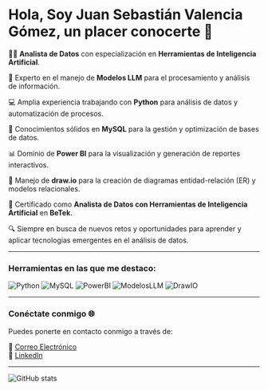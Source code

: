 # Hola, Soy Juan Sebastián Valencia Gómez, un placer conocerte 👋

👨‍💻 **Analista de Datos** con especialización en **Herramientas de Inteligencia Artificial**.

🤖 Experto en el manejo de **Modelos LLM** para el procesamiento y análisis de información.

💻 Amplia experiencia trabajando con **Python** para análisis de datos y automatización de procesos.

🧠 Conocimientos sólidos en **MySQL** para la gestión y optimización de bases de datos.

📊 Dominio de **Power BI** para la visualización y generación de reportes interactivos.

📝 Manejo de **draw.io** para la creación de diagramas entidad-relación (ER) y modelos relacionales.

📜 Certificado como **Analista de Datos con Herramientas de Inteligencia Artificial** en **BeTek**.  

🔍 Siempre en busca de nuevos retos y oportunidades para aprender y aplicar tecnologías emergentes en el análisis de datos.  

---

### Herramientas en las que me destaco:
![Python](https://img.shields.io/badge/Lenguaje-Python-blue)
![MySQL](https://img.shields.io/badge/Bases%20de%20Datos-MySQL-orange)
![PowerBI](https://img.shields.io/badge/Visualizaci%C3%B3n%20de%20Datos-Power%20BI-yellow)
![ModelosLLM](https://img.shields.io/badge/Inteligencia%20Artificial-Modelos%20LLM-green)
![DrawIO](https://img.shields.io/badge/Diagramas%20ER%20y%20Modelos%20Relacionales-draw.io-blue)

---

### Conéctate conmigo 🌐

Puedes ponerte en contacto conmigo a través de:

📧 [Correo Electrónico](mailto:juansebastianvalenciagomez280@gmail.com)  
💼 [LinkedIn](https://www.linkedin.com/in/juan-valencia-analisisdedatos/)  

---

![GitHub stats](https://github-readme-stats.vercel.app/api?username=juanvalencia2301&show_icons=true&theme=gruvbox)

